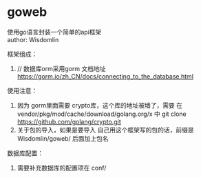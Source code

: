 # goweb
使用go语言封装一个简单的api框架  
author: Wisdomlin

框架组成：
1. //  数据库orm采用gorm  文档地址 https://gorm.io/zh_CN/docs/connecting_to_the_database.html



使用注意：
1. 因为 gorm里面需要 crypto库，这个库的地址被墙了，需要 在 vendor/pkg/mod/cache/download/golang.org/x 中 
    git clone  https://github.com/golang/crypto.git
2. 关于包的导入，如果是要导入 自己用这个框架写的包的话，前缀是  Wisdomlin/goweb/ 后面加上包名



数据库配置：
1. 需要补充数据库的配置项在 conf/